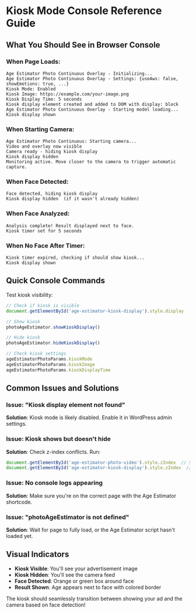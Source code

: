 # Kiosk Mode Console Reference Guide

## What You Should See in Browser Console

### When Page Loads:
```
Age Estimator Photo Continuous Overlay - Initializing...
Age Estimator Photo Continuous Overlay - Settings: {useAws: false, showEmotions: true, ...}
Kiosk Mode: Enabled
Kiosk Image: https://example.com/your-image.png
Kiosk Display Time: 5 seconds
Kiosk display element created and added to DOM with display: block
Age Estimator Photo Continuous Overlay - Starting model loading...
Kiosk display shown
```

### When Starting Camera:
```
Age Estimator Photo Continuous: Starting camera...
Video and overlay now visible
Camera ready - hiding kiosk display
Kiosk display hidden
Monitoring active. Move closer to the camera to trigger automatic capture.
```

### When Face Detected:
```
Face detected, hiding kiosk display
Kiosk display hidden  (if it wasn't already hidden)
```

### When Face Analyzed:
```
Analysis complete! Result displayed next to face.
Kiosk timer set for 5 seconds
```

### When No Face After Timer:
```
Kiosk timer expired, checking if should show kiosk...
Kiosk display shown
```

## Quick Console Commands

Test kiosk visibility:
```javascript
// Check if kiosk is visible
document.getElementById('age-estimator-kiosk-display').style.display

// Show kiosk
photoAgeEstimator.showKioskDisplay()

// Hide kiosk
photoAgeEstimator.hideKioskDisplay()

// Check kiosk settings
ageEstimatorPhotoParams.kioskMode
ageEstimatorPhotoParams.kioskImage
ageEstimatorPhotoParams.kioskDisplayTime
```

## Common Issues and Solutions

### Issue: "Kiosk display element not found"
**Solution**: Kiosk mode is likely disabled. Enable it in WordPress admin settings.

### Issue: Kiosk shows but doesn't hide
**Solution**: Check z-index conflicts. Run:
```javascript
document.getElementById('age-estimator-photo-video').style.zIndex  // Should be "1"
document.getElementById('age-estimator-kiosk-display').style.zIndex  // Should be "20"
```

### Issue: No console logs appearing
**Solution**: Make sure you're on the correct page with the Age Estimator shortcode.

### Issue: "photoAgeEstimator is not defined"
**Solution**: Wait for page to fully load, or the Age Estimator script hasn't loaded yet.

## Visual Indicators

- **Kiosk Visible**: You'll see your advertisement image
- **Kiosk Hidden**: You'll see the camera feed
- **Face Detected**: Orange or green box around face
- **Result Shown**: Age appears next to face with colored border

The kiosk should seamlessly transition between showing your ad and the camera based on face detection!